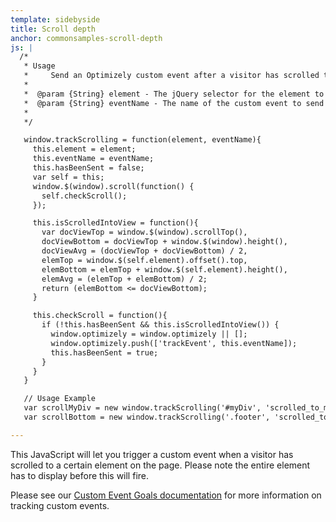 ```yaml
---
template: sidebyside
title: Scroll depth
anchor: commonsamples-scroll-depth
js: |
  /*
   * Usage
   *     Send an Optimizely custom event after a visitor has scrolled to a certain element on the page.  Note that the entire element must be displayed for this to function properly.
   *
   *  @param {String} element - The jQuery selector for the element to trigger the call.
   *  @param {String} eventName - The name of the custom event to send to Optimizely.
   *
   */

   window.trackScrolling = function(element, eventName){
     this.element = element;
     this.eventName = eventName;
     this.hasBeenSent = false;
     var self = this;
     window.$(window).scroll(function() {
       self.checkScroll();
     });

     this.isScrolledIntoView = function(){
       var docViewTop = window.$(window).scrollTop(),
       docViewBottom = docViewTop + window.$(window).height(),
       docViewAvg = (docViewTop + docViewBottom) / 2,
       elemTop = window.$(self.element).offset().top,
       elemBottom = elemTop + window.$(self.element).height(),
       elemAvg = (elemTop + elemBottom) / 2;
       return (elemBottom <= docViewBottom);
     }

     this.checkScroll = function(){
       if (!this.hasBeenSent && this.isScrolledIntoView()) {
         window.optimizely = window.optimizely || [];
         window.optimizely.push(['trackEvent', this.eventName]);
         this.hasBeenSent = true;
       }
     }
   }

   // Usage Example
   var scrollMyDiv = new window.trackScrolling('#myDiv', 'scrolled_to_mydiv');
   var scrollBottom = new window.trackScrolling('.footer', 'scrolled_to_bottom');

---
```


This JavaScript will let you trigger a custom event when a visitor has scrolled to a certain element on the page.  Please note the entire element has to display before this will fire.  

Please see our [Custom Event Goals documentation](https://help.optimizely.com/hc/en-us/articles/200039925) for more information on tracking custom events.
